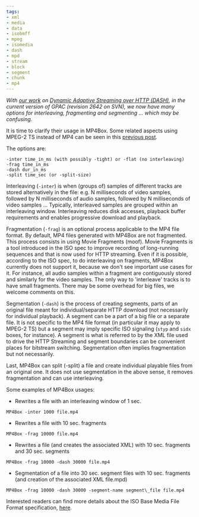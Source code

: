 ```yaml
---
tags:
- xml
- media
- data
- isobmff
- mpeg
- isomedia
- dash
- mpd
- stream
- block
- segment
- chunk
- mp4
---
```



_With [our work](https://biblio.telecom-paristech.fr/cgi-bin/download.cgi?id=11076) on [Dynamic Adaptive Streaming over HTTP (DASH)](https://www.slideshare.net/christian.timmerer/http-streaming-of-mpeg-media), in the current version of GPAC (revision 2642 on SVN), we now have many options for interleaving, fragmenting and segmenting ... which may be confusing._

It is time to clarify their usage in MP4Box. Some related aspects using MPEG-2 TS instead of MP4 can be seen in this [previous post](http://concolato.wp.imt.fr/2011/01/10/gpac-and-digital-radio-services/).

The options are:

```
-inter time_in_ms (with possibly -tight) or -flat (no interleaving)
-frag time_in_ms
-dash dur_in_ms
-split time_sec (or -split-size)
```

Interleaving (`-inter`) is when (groups of) samples of different tracks are stored alternatively in the file: e.g. N milliseconds of video samples, followed by N milliseconds of audio samples, followed by N milliseconds of video samples ... Typically, interleaved samples are grouped within an interleaving window. Interleaving reduces disk accesses, playback buffer requirements and enables progressive download and playback.

Fragmentation (`-frag`) is an optional process applicable to the MP4 file format. By default, MP4 files generated with MP4Box are not fragmented. This process consists in using Movie Fragments (moof). Movie Fragments is a tool introduced in the ISO spec to improve recording of long-running sequences and that is now used for HTTP streaming. Even if it is possible, according to the ISO spec, to do interleaving on fragments, MP4Box currently does not support it, because we don't see important use cases for it. For instance, all audio samples within a fragment are contiguously stored and similarly for the video samples. The only way to 'interleave' tracks is to have small fragments. There may be some overhead for big files, we welcome comments on this.

Segmentation (`-dash`) is the process of creating segments, parts of an original file meant for individual/separate HTTP download (not necessarily for individual playback). A segment can be a part of a big file or a separate file. It is not specific to the MP4 file format (in particular it may apply to MPEG-2 TS) but a segment may imply specific ISO signaling (`styp` and `sidx` boxes, for instance). A segment is what is referred to by the XML file used to drive the HTTP Streaming and segment boundaries can be convenient places for bitstream switching. Segmentation often implies fragmentation but not necessarily.

Last, MP4Box can split (-split) a file and create individual playable files from an original one. It does not use segmentation in the above sense, it removes fragmentation and can use interleaving.

Some examples of MP4Box usages:

- Rewrites a file with an interleaving window of 1 sec.

`MP4Box -inter 1000 file.mp4`

- Rewrites a file with 10 sec. fragments

`MP4Box -frag 10000 file.mp4`

- Rewrites a file (and creates the associated XML) with 10 sec. fragments and 30 sec. segments

`MP4Box -frag 10000 -dash 30000 file.mp4`

- Segmentation of a file into 30 sec. segment files with 10 sec. fragments (and creation of the associated XML file.mpd)

`MP4Box -frag 10000 -dash 30000 -segment-name segment\_file file.mp4`

Interested readers can find more details about the ISO Base Media File Format specification, [here](http://standards.iso.org/ittf/PubliclyAvailableStandards/c051533_ISO_IEC_14496-12_2008.zip).
